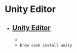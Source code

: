 # Unity Editor
- [Unity Editor](https://unity3d.com/unity/)
  - 
  - 
  - `brew cask install unity`
